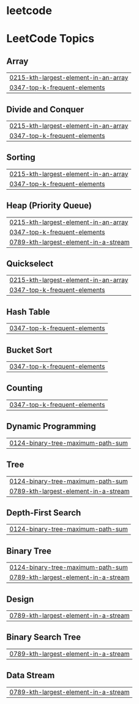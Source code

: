 # leetcode
<!---LeetCode Topics Start-->
# LeetCode Topics
## Array
|  |
| ------- |
| [0215-kth-largest-element-in-an-array](https://github.com/cjaradhye/leetcode/tree/master/0215-kth-largest-element-in-an-array) |
| [0347-top-k-frequent-elements](https://github.com/cjaradhye/leetcode/tree/master/0347-top-k-frequent-elements) |
## Divide and Conquer
|  |
| ------- |
| [0215-kth-largest-element-in-an-array](https://github.com/cjaradhye/leetcode/tree/master/0215-kth-largest-element-in-an-array) |
| [0347-top-k-frequent-elements](https://github.com/cjaradhye/leetcode/tree/master/0347-top-k-frequent-elements) |
## Sorting
|  |
| ------- |
| [0215-kth-largest-element-in-an-array](https://github.com/cjaradhye/leetcode/tree/master/0215-kth-largest-element-in-an-array) |
| [0347-top-k-frequent-elements](https://github.com/cjaradhye/leetcode/tree/master/0347-top-k-frequent-elements) |
## Heap (Priority Queue)
|  |
| ------- |
| [0215-kth-largest-element-in-an-array](https://github.com/cjaradhye/leetcode/tree/master/0215-kth-largest-element-in-an-array) |
| [0347-top-k-frequent-elements](https://github.com/cjaradhye/leetcode/tree/master/0347-top-k-frequent-elements) |
| [0789-kth-largest-element-in-a-stream](https://github.com/cjaradhye/leetcode/tree/master/0789-kth-largest-element-in-a-stream) |
## Quickselect
|  |
| ------- |
| [0215-kth-largest-element-in-an-array](https://github.com/cjaradhye/leetcode/tree/master/0215-kth-largest-element-in-an-array) |
| [0347-top-k-frequent-elements](https://github.com/cjaradhye/leetcode/tree/master/0347-top-k-frequent-elements) |
## Hash Table
|  |
| ------- |
| [0347-top-k-frequent-elements](https://github.com/cjaradhye/leetcode/tree/master/0347-top-k-frequent-elements) |
## Bucket Sort
|  |
| ------- |
| [0347-top-k-frequent-elements](https://github.com/cjaradhye/leetcode/tree/master/0347-top-k-frequent-elements) |
## Counting
|  |
| ------- |
| [0347-top-k-frequent-elements](https://github.com/cjaradhye/leetcode/tree/master/0347-top-k-frequent-elements) |
## Dynamic Programming
|  |
| ------- |
| [0124-binary-tree-maximum-path-sum](https://github.com/cjaradhye/leetcode/tree/master/0124-binary-tree-maximum-path-sum) |
## Tree
|  |
| ------- |
| [0124-binary-tree-maximum-path-sum](https://github.com/cjaradhye/leetcode/tree/master/0124-binary-tree-maximum-path-sum) |
| [0789-kth-largest-element-in-a-stream](https://github.com/cjaradhye/leetcode/tree/master/0789-kth-largest-element-in-a-stream) |
## Depth-First Search
|  |
| ------- |
| [0124-binary-tree-maximum-path-sum](https://github.com/cjaradhye/leetcode/tree/master/0124-binary-tree-maximum-path-sum) |
## Binary Tree
|  |
| ------- |
| [0124-binary-tree-maximum-path-sum](https://github.com/cjaradhye/leetcode/tree/master/0124-binary-tree-maximum-path-sum) |
| [0789-kth-largest-element-in-a-stream](https://github.com/cjaradhye/leetcode/tree/master/0789-kth-largest-element-in-a-stream) |
## Design
|  |
| ------- |
| [0789-kth-largest-element-in-a-stream](https://github.com/cjaradhye/leetcode/tree/master/0789-kth-largest-element-in-a-stream) |
## Binary Search Tree
|  |
| ------- |
| [0789-kth-largest-element-in-a-stream](https://github.com/cjaradhye/leetcode/tree/master/0789-kth-largest-element-in-a-stream) |
## Data Stream
|  |
| ------- |
| [0789-kth-largest-element-in-a-stream](https://github.com/cjaradhye/leetcode/tree/master/0789-kth-largest-element-in-a-stream) |
<!---LeetCode Topics End-->